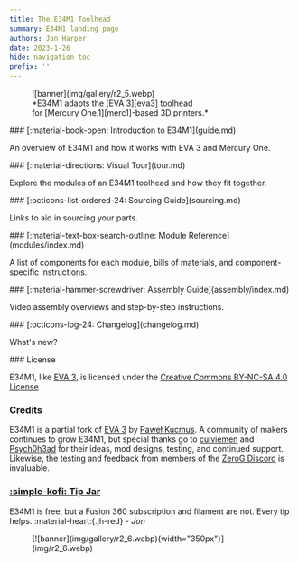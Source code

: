 ```yaml
---
title: The E34M1 Toolhead
summary: E34M1 landing page
authors: Jon Harper
date: 2023-1-26
hide: navigation toc
prefix: ''
---
```


<figure markdown class="jh-cover-img">
![banner](img/gallery/r2_5.webp)
<figcaption markdown>
*E34M1 adapts the [EVA 3][eva3] toolhead
<br/> for [Mercury One.1][merc1]-based 3D printers.*
</figcaption>
</figure>

<div markdown class="grid">
<div markdown class="card">
### [:material-book-open: Introduction to E34M1](guide.md)

An overview of E34M1 and how it works with EVA 3 and Mercury One.
</div>
<div markdown class="card">
### [:material-directions: Visual Tour](tour.md)

Explore the modules of an E34M1 toolhead and how they fit together.
</div>
<div markdown class="card">
### [:octicons-list-ordered-24: Sourcing Guide](sourcing.md)

Links to aid in sourcing your parts.
</div>
<div markdown class="card">
### [:material-text-box-search-outline: Module Reference](modules/index.md)

A list of components for each module, bills of materials, and component-specific instructions.
</div>
<div markdown class="card">
### [:material-hammer-screwdriver: Assembly Guide](assembly/index.md)

Video assembly overviews and step-by-step instructions.
</div>
<div markdown class="card">
### [:octicons-log-24: Changelog](changelog.md)

What's new?
</div>
</div>

<div markdown class="grid">
<div markdown>
### License

E34M1, like [EVA 3][eva3], is licensed under the [Creative Commons BY-NC-SA 4.0 License](https://creativecommons.org/licenses/by-nc-sa/4.0/).

### Credits

E34M1 is a partial fork of [EVA 3](eva3) by [Paweł Kucmus](https://github.com/pkucmus). A community of makers continues to grow E34M1, but special thanks go to [cuiviemen](https://www.printables.com/@cuiviemen_127292) and [Psych0h3ad](https://www.printables.com/@Psych0h3ad_168275) for their ideas, mod designs, testing, and continued support. Likewise, the testing and feedback from members of the [ZeroG Discord](https://discord.io/zerog) is invaluable.

### [:simple-kofi: Tip Jar](https://ko-fi.com/jonspaceharper)

E34M1 is free, but a Fusion 360 subscription and filament are not. Every tip helps. :material-heart:{.jh-red} *- Jon*
</div>
<div markdown>
<figure markdown class="jh-cover-img">
[![banner](img/gallery/r2_6.webp){width="350px"}](img/r2_6.webp)
</figure>
</div>
</div>

[eva3]: https://main.eva-3d.page/
[merc1]: https://docs.zerog.one/